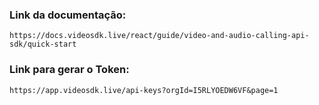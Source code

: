 ### Link da documentação: <br>
`https://docs.videosdk.live/react/guide/video-and-audio-calling-api-sdk/quick-start`

### Link para gerar o Token: <br>
`https://app.videosdk.live/api-keys?orgId=I5RLYOEDW6VF&page=1`